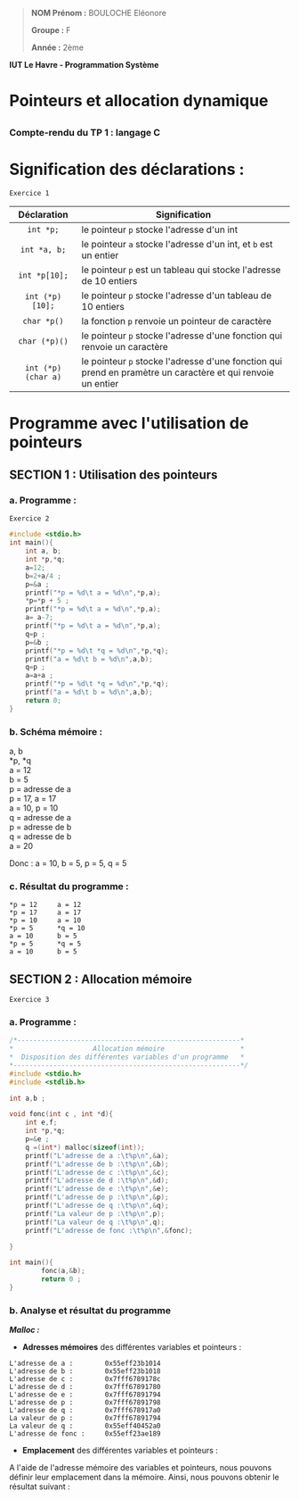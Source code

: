 > **NOM Prénom :** BOULOCHE Eléonore
>
> **Groupe :** F
>
> **Année :** 2ème

**IUT Le Havre - Programmation Système**

# **Pointeurs et allocation dynamique**
##
### Compte-rendu du TP 1 : langage C

# Signification des déclarations :

`Exercice 1`

|    Déclaration   |   Signification   |
|        :-:       |       ---         |
|     `int *p;`     | le pointeur `p` stocke l'adresse d'un int                                |
|   `int *a, b;`    | le pointeur `a` stocke l'adresse d'un int, et `b` est un entier          |
|   `int *p[10];`   | le pointeur `p` est un tableau qui stocke l'adresse de 10 entiers        |
|  `int (*p)[10];`  | le pointeur `p` stocke l'adresse d'un tableau de 10 entiers              |
|    `char *p()`    | la fonction `p` renvoie un pointeur de caractère                         |
|   `char (*p)()`   | le pointeur `p` stocke l'adresse d'une fonction qui renvoie un caractère |
| `int (*p)(char a)`| le pointeur `p` stocke l'adresse d'une fonction qui prend en pramètre un caractère et qui renvoie un entier |


# Programme avec l'utilisation de pointeurs

## **SECTION 1 : Utilisation des pointeurs**
### **a. Programme :**

`Exercice 2`

```c
#include <stdio.h>
int main(){
	int a, b;
	int *p,*q;
	a=12;
	b=2+a/4 ;
	p=&a ;
	printf("*p = %d\t a = %d\n",*p,a);
	*p=*p + 5 ;
	printf("*p = %d\t a = %d\n",*p,a);
	a= a-7;
	printf("*p = %d\t a = %d\n",*p,a);
	q=p ;
	p=&b ;
	printf("*p = %d\t *q = %d\n",*p,*q);
	printf("a = %d\t b = %d\n",a,b);
	q=p ;
	a=a+a ;
	printf("*p = %d\t *q = %d\n",*p,*q);
	printf("a = %d\t b = %d\n",a,b);
	return 0;
}
```

### **b. Schéma mémoire :**
a, b  
*p, *q  
a = 12  
b = 5  
p = adresse de a  
p = 17, a = 17  
a = 10, p = 10  
q = adresse de a  
p = adresse de b  
q = adresse de b  
a = 20  

Donc : a = 10, b = 5, p = 5, q = 5

### **c. Résultat du programme :**
```text
*p = 12		a = 12
*p = 17		a = 17
*p = 10		a = 10
*p = 5		*q = 10
a = 10		b = 5
*p = 5		*q = 5
a = 10		b = 5
```

## **SECTION 2 : Allocation mémoire**

`Exercice 3`

### **a. Programme :**
```c
/*--------------------------------------------------------*
*                    Allocation mémoire                   *
*  Disposition des différentes variables d'un programme   *
*---------------------------------------------------------*/
#include <stdio.h>
#include <stdlib.h>

int a,b ;

void fonc(int c , int *d){
	int e,f;
	int *p,*q;
	p=&e ;
	q =(int*) malloc(sizeof(int));
	printf("L'adresse de a :\t%p\n",&a);
	printf("L'adresse de b :\t%p\n",&b);
	printf("L'adresse de c :\t%p\n",&c);
	printf("L'adresse de d :\t%p\n",&d);
	printf("L'adresse de e :\t%p\n",&e);
	printf("L'adresse de p :\t%p\n",&p);
	printf("L'adresse de q :\t%p\n",&q);
	printf("La valeur de p :\t%p\n",p);
	printf("La valeur de q :\t%p\n",q);
	printf("L'adresse de fonc :\t%p\n",&fonc);

}

int main(){
		fonc(a,&b);
		return 0 ;
}
```

### **b. Analyse et résultat du programme**
***Malloc :*** 

- **Adresses mémoires** des différentes variables et pointeurs :  
```text
L'adresse de a :        0x55eff23b1014
L'adresse de b :        0x55eff23b1018
L'adresse de c :        0x7fff6789178c
L'adresse de d :        0x7fff67891780
L'adresse de e :        0x7fff67891794
L'adresse de p :        0x7fff67891798
L'adresse de q :        0x7fff678917a0
La valeur de p :        0x7fff67891794
La valeur de q :        0x55eff40452a0
L'adresse de fonc :     0x55eff23ae189
```

- **Emplacement** des différentes variables et pointeurs :  

A l'aide de l'adresse mémoire des variables et pointeurs, nous pouvons définir leur emplacement dans la mémoire.
Ainsi, nous pouvons obtenir le résultat suivant : 

